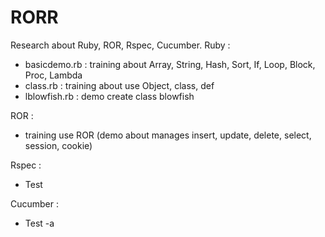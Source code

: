 RORR
====

Research about Ruby, ROR, Rspec, Cucumber.
Ruby :
 - basicdemo.rb : training about Array, String, Hash, Sort, If, Loop, Block, Proc, Lambda
 - class.rb : training about use Object, class, def
 - lblowfish.rb : demo create class blowfish

ROR :
 - training use ROR (demo about manages insert, update, delete, select, session, cookie)

Rspec :
  - Test

Cucumber :
  - Test -a

